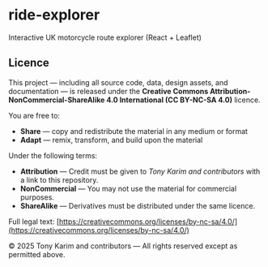 # ride-explorer
Interactive UK motorcycle route explorer (React + Leaflet)

## Licence

This project — including all source code, data, design assets, and documentation — is released under the
**Creative Commons Attribution-NonCommercial-ShareAlike 4.0 International (CC BY-NC-SA 4.0)** licence.

You are free to:
- **Share** — copy and redistribute the material in any medium or format  
- **Adapt** — remix, transform, and build upon the material  

Under the following terms:
- **Attribution** — Credit must be given to *Tony Karim and contributors* with a link to this repository.  
- **NonCommercial** — You may not use the material for commercial purposes.  
- **ShareAlike** — Derivatives must be distributed under the same licence.  

Full legal text: [https://creativecommons.org/licenses/by-nc-sa/4.0/](https://creativecommons.org/licenses/by-nc-sa/4.0/)

© 2025 Tony Karim and contributors — All rights reserved except as permitted above.
